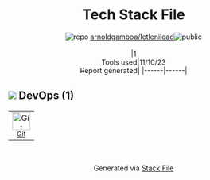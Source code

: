 <!--
--- Readme.md Snippet without images Start ---
## Tech Stack
arnoldgamboa/letlenilead is built on the following main stack:

Full tech stack [here](/techstack.md)
--- Readme.md Snippet without images End ---

--- Readme.md Snippet with images Start ---
## Tech Stack
arnoldgamboa/letlenilead is built on the following main stack:

Full tech stack [here](/techstack.md)
--- Readme.md Snippet with images End ---
-->
<div align="center">

# Tech Stack File
![](https://img.stackshare.io/repo.svg "repo") [arnoldgamboa/letlenilead](https://github.com/arnoldgamboa/letlenilead)![](https://img.stackshare.io/public_badge.svg "public")
<br/><br/>
|1<br/>Tools used|11/10/23 <br/>Report generated|
|------|------|
</div>

## <img src='https://img.stackshare.io/devops.svg'/> DevOps (1)
<table><tr>
  <td align='center'>
  <img width='36' height='36' src='https://img.stackshare.io/service/1046/git.png' alt='Git'>
  <br>
  <sub><a href="http://git-scm.com/">Git</a></sub>
  <br>
  <sub></sub>
</td>

</tr>
</table>

<br/>
<div align='center'>

Generated via [Stack File](https://github.com/apps/stack-file)
